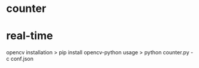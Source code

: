# counter
# real-time 
opencv installation > pip install opencv-python
usage > python counter.py -c conf.json
